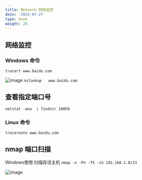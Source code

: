```yaml
---
title: Network 网络监控
date: '2023-07-27'
type: book
weight: 20
---
```


## 网络监控
### Windows 命令

`tracert www.baidu.com`

![image](https://github.com/mtl-123/starter-hugo-online-course/assets/65467296/b03be561-a4ac-443e-b695-6d778db8c6d2)
`nslookup   www.baidu.com`

## 查看指定端口号

`netstat -ano  | findstr 10050`

### Linux 命令
`traceroute www.baidu.com`

## nmap 端口扫描
Windows使用
扫描存活主机
`nmap -n -Pn -T5 -sS 192.168.1.0/23`

![image](https://github.com/mtl-123/starter-hugo-online-course/assets/65467296/d24dabdd-600f-48c8-ad56-ffd2339bff5a)
